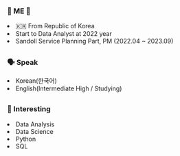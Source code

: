 <h3>🐰 ME 🐰</h3>
<li>🇰🇷 From Republic of Korea</li>
<li>Start to Data Analyst at 2022 year</li>
<li>Sandoll Service Planning Part, PM (2022.04 ~ 2023.09)</li>
<h2></h2>
<h3>🗣 Speak</h3>
<li>Korean(한국어)</li>
<li>English(Intermediate High / Studying)</li>
<h2></h2>
<h3>🤍 Interesting</h3>
<li>Data Analysis</li>
<li>Data Science</li>
<li>Python</li>
<li>SQL</li>
